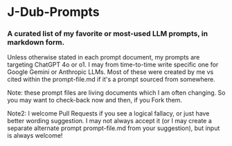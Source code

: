 # J-Dub-Prompts

### A curated list of my favorite or most-used LLM prompts, in markdown form.

Unless otherwise stated in each prompt document, my prompts are targeting ChatGPT 4o or o1.  I may from time-to-time write specific one for Google Gemini or Anthropic LLMs. Most of these were created by me vs cited within the prompt-file.md if it's a prompt sourced from somewhere.

Note: these prompt files are living documents which I am often changing.  So you may want to check-back now and then, if you Fork them.

Note2: I welcome Pull Requests if you see a logical fallacy, or just have better wording suggestion.  I may not always accept it (or I may create a separate alternate prompt prompt-file.md from your suggestion), but input is always welcome!